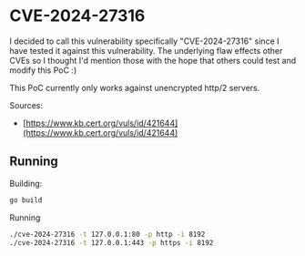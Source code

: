 # CVE-2024-27316

I decided to call this vulnerability specifically "CVE-2024-27316" since I have tested it against this vulnerability. The underlying flaw effects other CVEs so I thought I'd mention those with the hope that others could test and modify this PoC :)

This PoC currently only works against unencrypted http/2 servers.

Sources:
- [https://www.kb.cert.org/vuls/id/421644](https://www.kb.cert.org/vuls/id/421644)

## Running

Building:

```bash
go build
```

Running

```bash
./cve-2024-27316 -t 127.0.0.1:80 -p http -i 8192
./cve-2024-27316 -t 127.0.0.1:443 -p https -i 8192
```

